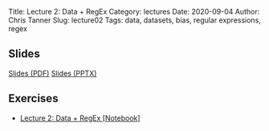 Title: Lecture 2: Data + RegEx
Category: lectures
Date: 2020-09-04
Author: Chris Tanner
Slug: lecture02
Tags: data, datasets, bias, regular expressions, regex


## Slides
[Slides (PDF)]({attach}slides/Lecture02_Data.pdf)
[Slides (PPTX)]({attach}slides/Lecture02_Data.pptx)


## Exercises
- [Lecture 2: Data + RegEx [Notebook]]({filename}notebook/cs109a_lecture02_Ex_students.ipynb)